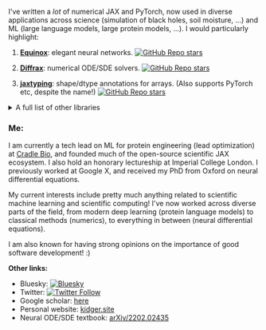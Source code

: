 I've written a *lot* of numerical JAX and PyTorch, now used in diverse applications across science (simulation of black holes, soil moisture, ...) and ML (large language models, large protein models, ...). I would particularly highlight:

1. [**Equinox**](https://github.com/patrick-kidger/equinox): elegant neural networks. [![GitHub Repo stars](https://img.shields.io/github/stars/patrick-kidger/equinox?style=social)](https://github.com/patrick-kidger/equinox)
    
2. [**Diffrax**](https://github.com/patrick-kidger/diffrax): numerical ODE/SDE solvers. [![GitHub Repo stars](https://img.shields.io/github/stars/patrick-kidger/diffrax?style=social)](https://github.com/patrick-kidger/diffrax)

3. [**jaxtyping**](https://github.com/patrick-kidger/jaxtyping): shape/dtype annotations for arrays. (Also supports PyTorch etc, despite the name!) [![GitHub Repo stars](https://img.shields.io/github/stars/patrick-kidger/jaxtyping?style=social)](https://github.com/patrick-kidger/jaxtyping)

<details>
<summary>A full list of other libraries</summary>

### JAX

4. [**Lineax**](https://github.com/patrick-kidger/lineax): linear/least-squares solvers. [![GitHub Repo stars](https://img.shields.io/github/stars/patrick-kidger/lineax?style=social)](https://github.com/patrick-kidger/lineax)

5. [**Optimistix**](https://github.com/patrick-kidger/optimistix): root finding, least squares, etc. [![GitHub Repo stars](https://img.shields.io/github/stars/patrick-kidger/optimistix?style=social)](https://github.com/patrick-kidger/optimistix)

6. [**sympy2jax**](https://github.com/patrick-kidger/sympy2jax): optimise your symbolic expressions via gradient descent! [![GitHub Repo stars](https://img.shields.io/github/stars/patrick-kidger/sympy2jax?style=social)](https://github.com/patrick-kidger/sympy2jax)

7. [**Quax**](https://github.com/patrick-kidger/quax): multiple dispatch in JAX! [![GitHub Repo stars](https://img.shields.io/github/stars/patrick-kidger/quax?style=social)](https://github.com/patrick-kidger/quax)

8. [**ESM2quinox**](https://github.com/patrick-kidger/esm2quinox): ESM2 implemented in JAX. [![GitHub Repo stars](https://img.shields.io/github/stars/patrick-kidger/esm2quinox?style=social)](https://github.com/patrick-kidger/esm2quinox) *new!*

### Python

9. [**Wadler-Lindig**](https://github.com/patrick-kidger/wadler_lindig): A better Python pretty-printer, based upon the theory of Wadler and Lindig. [![GitHub Repo stars](https://img.shields.io/github/stars/patrick-kidger/wadler_lindig?style=social)](https://github.com/patrick-kidger/wadler_lindig)

### Publishing

10. [**MkPosters**](https://github.com/patrick-kidger/mkposters): Write academic posters in Markdown, style them with CSS, save them to PDF. No wrestling with LaTeX. [![GitHub Repo stars](https://img.shields.io/github/stars/patrick-kidger/mkposters?style=social)](https://github.com/patrick-kidger/mkposters)

11. [**typst_pyimage**](https://github.com/patrick-kidger/typst_pyimage): A Typst extension adding support for generating figures using inline Python code. [![GitHub Repo stars](https://img.shields.io/github/stars/patrick-kidger/typst_pyimage?style=social)](https://github.com/patrick-kidger/typst_pyimage)

12. [**mkdocs_ipynb**](https://github.com/patrick-kidger/mkdocs_ipynb/): Use `*.ipynb` files (Jupyter notebooks) when building documentation with MkDocs.

13. [**mkdocs_include_exclude_files**](https://github.com/patrick-kidger/mkdocs_include_exclude_files/): Include or exclude specific files when building documentation with MkDocs.

14. [**action_update_python_project**](https://github.com/patrick-kidger/action_update_python_project/): GitHub CI/CD to automatically deploy Python projects to PyPI and GitHub when a version is bumped.

</details>

### Me:

I am currently a tech lead on ML for protein engineering (lead optimization) at [Cradle Bio](https://cradle.bio), and founded much of the open-source scientific JAX ecosystem. I also hold an honorary lectureship at Imperial College London. I previously worked at Google X, and received my PhD from Oxford on neural differential equations.

My current interests include pretty much anything related to scientific machine learning and scientific computing! I've now worked across diverse parts of the field, from modern deep learning (protein language models) to classical methods (numerics), to everything in between (neural differential equations).

I am also known for having strong opinions on the importance of good software development! :)

**Other links:**

- Bluesky: [![Bluesky](https://img.shields.io/badge/Bluesky-0285FF?logo=bluesky&logoColor=fff&label=Follow%20me%20on&color=0285FF)](https://bsky.app/profile/PatrickKidger.bsky.social)
- Twitter: [![Twitter Follow](https://img.shields.io/twitter/follow/PatrickKidger?style=social)](https://twitter.com/PatrickKidger)
- Google scholar: [here](https://scholar.google.co.uk/citations?user=5cCLsNQAAAAJ)
- Personal website: [kidger.site](https://kidger.site)
- Neural ODE/SDE textbook: [arXiv/2202.02435](https://arxiv.org/abs/2202.02435)
